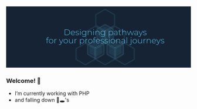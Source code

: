 ![logo](https://github.com/acorvin/acorvin/blob/master/acdheader.png?raw=true)

### Welcome! 👋
- I’m currently working with PHP
- and falling down 🐰🕳️'s


<!--
**acorvin/acorvin** is a ✨ _special_ ✨ repository because its `README.md` (this file) appears on your GitHub profile.

Here are some ideas to get you started:

- 🔭 I’m currently working on ...
- 🌱 I’m currently learning ...
- 👯 I’m looking to collaborate on ...
- 🤔 I’m looking for help with ...
- 💬 Ask me about ...
- 📫 How to reach me: ...
- 😄 Pronouns: ...
- ⚡ Fun fact: ...
-->
